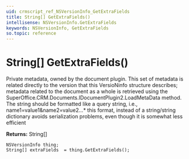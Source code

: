 ```yaml
---
uid: crmscript_ref_NSVersionInfo_GetExtraFields
title: String[] GetExtraFields()
intellisense: NSVersionInfo.GetExtraFields
keywords: NSVersionInfo, GetExtraFields
so.topic: reference
---
```


# String[] GetExtraFields()

Private metadata, owned by the document plugin. This set of metadata is related directly to the version that  this VersioNinfo structure describes; metadata related to the document as a whole is retrieved using the SuperOffice.CRM.Documents.IDocumentPlugin2.LoadMetaData method.  The string should be formatted like a query string, i.e., name1=value1&name2=value2...* this format, instead of a string/string dictionary avoids serialization problems, even though it is somewhat less efficient

**Returns:** String[]

```crmscript
NSVersionInfo thing;
String[] extraFields  = thing.GetExtraFields();
```
